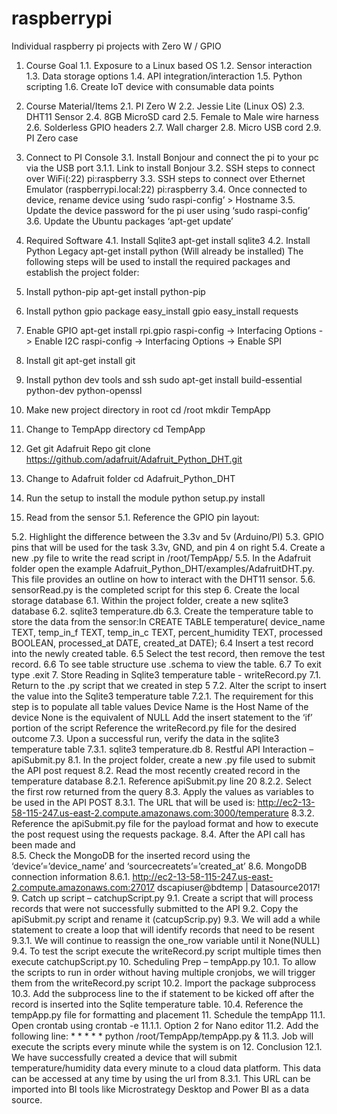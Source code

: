 # raspberrypi
Individual raspberry pi projects with Zero W / GPIO
1.	Course Goal
1.1.	Exposure to a Linux based OS
1.2.	Sensor interaction
1.3.	Data storage options
1.4.	API integration/interaction
1.5.	Python scripting
1.6.	Create IoT device with consumable data points
2.	Course Material/Items
2.1.	PI Zero W
2.2.	Jessie Lite (Linux OS)
2.3.	DHT11 Sensor
2.4.	8GB MicroSD card
2.5.	Female to Male wire harness
2.6.	Solderless GPIO headers
2.7.	Wall charger
2.8.	Micro USB cord
2.9.	PI Zero case
3.	Connect to PI Console
3.1.	Install Bonjour and connect the pi to your pc via the USB port
3.1.1.	 Link to install Bonjour 
3.2.	SSH steps to connect over WiFi(<IP Address>:22) pi:raspberry
3.3.	SSH steps to connect over Ethernet Emulator (raspberrypi.local:22) pi:raspberry
3.4.	Once connected to device, rename device using ‘sudo raspi-config’ > Hostname
3.5.	Update the device password for the pi user using ‘sudo raspi-config’
3.6.	Update the Ubuntu packages ‘apt-get update’
4.	Required Software
4.1.	Install Sqlite3 apt-get install sqlite3
4.2.	Install Python Legacy apt-get install python (Will already be installed)
The following steps will be used to install the required packages and establish the project folder:

1.	Install python-pip
apt-get install python-pip
2.	Install python gpio package
easy_install gpio
easy_install requests
3.	Enable GPIO
apt-get install rpi.gpio
raspi-config -> Interfacing Options -> Enable I2C
raspi-config -> Interfacing Options -> Enable SPI
4.	Install git
apt-get install git
5.	Install python dev tools and ssh
sudo apt-get install build-essential python-dev python-openssl
6.	Make new project directory in root
cd /root
mkdir TempApp
7.	Change to TempApp directory
cd TempApp
8.	Get git Adafruit Repo
git clone https://github.com/adafruit/Adafruit_Python_DHT.git
9.	Change to Adafruit folder
cd Adafruit_Python_DHT
10.	Run the setup to install the module
python setup.py install

5.	Read from the sensor
5.1.	Reference the GPIO pin layout:
 

5.2.	Highlight the difference between the 3.3v and 5v (Arduino/PI)
5.3.	GPIO pins that will be used for the task 3.3v, GND, and pin 4 on right
5.4.	Create a new .py file to write the read script in /root/TempApp/
5.5.	In the Adafruit folder open the example Adafruit_Python_DHT/examples/AdafruitDHT.py. This file provides an outline on how to interact with the DHT11 sensor.
5.6.	sensorRead.py is the completed script for this step
6.	Create the local storage database
6.1.	Within the project folder, create a new sqlite3 database
6.2.	sqlite3 temperature.db
6.3.	Create the temperature table to store the data from the sensor:In
CREATE TABLE temperature(
device_name TEXT,
temp_in_f TEXT,
temp_in_c TEXT,
percent_humidity TEXT,
processed BOOLEAN,
processed_at DATE,
created_at DATE);
6.4 Insert a test record into the newly created table.
6.5 Select the test record, then remove the test record.
6.6 To see table structure use .schema to view the table.
6.7 To exit type .exit
7.	Store Reading in Sqlite3 temperature table - writeRecord.py
7.1.	Return to the .py script that we created in step 5
7.2.	Alter the script to insert the value into the Sqlite3 temperature table
7.2.1.	 The requirement for this step is to populate all table values
Device Name is the Host Name of the device
None is the equivalent of NULL
Add the insert statement to the ‘if’ portion of the script
Reference the writeRecord.py file for the desired outcome
7.3.	Upon a successful run, verify the data in the sqlite3 temperature table
7.3.1.	 sqlite3 temperature.db
8.	Restful API Interaction – apiSubmit.py
8.1.	In the project folder, create a new .py file used to submit the API post request
8.2.	Read the most recently created record in the temperature database
8.2.1.	 Reference apiSubmit.py line 20
8.2.2.	 Select the first row returned from the query
8.3.	Apply the values as variables to be used in the API POST
8.3.1.	 The URL that will be used is:
 http://ec2-13-58-115-247.us-east-2.compute.amazonaws.com:3000/temperature
8.3.2.	 Reference the apiSubmit.py file for the payload format and how to execute the post request using the requests package.
8.4.	After the API call has been made and  
8.5.	Check the MongoDB for the inserted record using the ‘device’=’device_name’ and ‘sourcecreatets’=’created_at’
8.6.	MongoDB connection information
8.6.1.	 http://ec2-13-58-115-247.us-east-2.compute.amazonaws.com:27017 dscapiuser@bdtemp | Datasource2017!
9.	Catch up script – catchupScript.py
9.1.	Create a script that will process records that were not successfully submitted to the API
9.2.	Copy the apiSubmit.py script and rename it (catcupScrip.py)
9.3.	We will add a while statement to create a loop that will identify records that need to be resent
9.3.1.	 We will continue to reassign the one_row variable until it None(NULL)
9.4.	To test the script execute the writeRecord.py script multiple times then execute catchupScript.py
10.	Scheduling Prep – tempApp.py
10.1.	To allow the scripts to run in order without having multiple cronjobs, we will trigger them from the writeRecord.py script
10.2.	Import the package subprocess
10.3.	Add the subprocess line to the if statement to be kicked off after the record is inserted into the Sqlite temperature table.
10.4.	Reference the tempApp.py file for formatting and placement
11.	Schedule the tempApp
11.1.	Open crontab using crontab -e
11.1.1.	Option 2 for Nano editor
11.2.	Add the following line: * * * * * python /root/TempApp/tempApp.py &
11.3.	Job will execute the scripts every minute while the system is on
12.	Conclusion
12.1.	We have successfully created a device that will submit temperature/humidity data every minute to a cloud data platform. This data can be accessed at any time by using the url from 8.3.1. This URL can be imported into BI tools like Microstrategy Desktop and Power BI as a data source.
